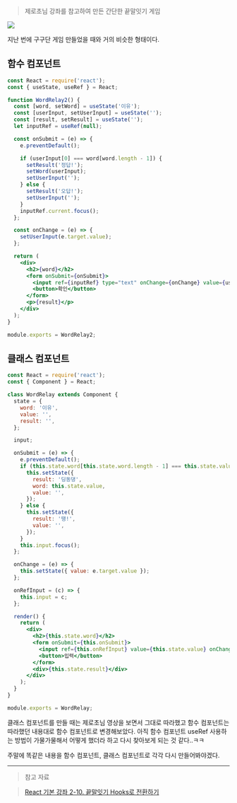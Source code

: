 > 제로초님 강좌를 참고하여 만든 간단한 끝말잇기 게임

![](https://velog.velcdn.com/images/reasonz/post/3d91f214-2064-4ba3-924a-6e7dad508b29/image.gif)

지난 번에 구구단 게임 만들었을 때와 거의 비슷한 형태이다.

## 함수 컴포넌트

```jsx
const React = require('react');
const { useState, useRef } = React;

function WordRelay2() {
  const [word, setWord] = useState('이유');
  const [userInput, setUserInput] = useState('');
  const [result, setResult] = useState('');
  let inputRef = useRef(null);

  const onSubmit = (e) => {
    e.preventDefault();

    if (userInput[0] === word[word.length - 1]) {
      setResult('정답!');
      setWord(userInput);
      setUserInput('');
    } else {
      setResult('오답!');
      setUserInput('');
    }
    inputRef.current.focus();
  };

  const onChange = (e) => {
    setUserInput(e.target.value);
  };

  return (
    <div>
      <h2>{word}</h2>
      <form onSubmit={onSubmit}>
        <input ref={inputRef} type="text" onChange={onChange} value={userInput} />
        <button>확인</button>
      </form>
      <p>{result}</p>
    </div>
  );
}

module.exports = WordRelay2;
```

## 클래스 컴포넌트

```jsx
const React = require('react');
const { Component } = React;

class WordRelay extends Component {
  state = {
    word: '이유',
    value: '',
    result: '',
  };

  input;

  onSubmit = (e) => {
    e.preventDefault();
    if (this.state.word[this.state.word.length - 1] === this.state.value[0]) {
      this.setState({
        result: '딩동댕',
        word: this.state.value,
        value: '',
      });
    } else {
      this.setState({
        result: '땡!',
        value: '',
      });
    }
    this.input.focus();
  };

  onChange = (e) => {
    this.setState({ value: e.target.value });
  };

  onRefInput = (c) => {
    this.input = c;
  };

  render() {
    return (
      <div>
        <h2>{this.state.word}</h2>
        <form onSubmit={this.onSubmit}>
          <input ref={this.onRefInput} value={this.state.value} onChange={this.onChange} />
          <button>입력</button>
        </form>
        <div>{this.state.result}</div>
      </div>
    );
  }
}

module.exports = WordRelay;
```

클래스 컴포넌트를 만들 때는 제로초님 영상을 보면서 그대로 따라했고 함수 컴포넌트는 따라했던 내용대로 함수 컴포넌트로 변경해보았다.
아직 함수 컴포넌트 useRef 사용하는 방법이 가물가물해서 어떻게 했더라 하고 다시 찾아보게 되는 것 같다..ㅋㅋ

주말에 똑같은 내용을 함수 컴포넌트, 클래스 컴포넌트로 각각 다시 만들어봐야겠다.

---

> 참고 자료

> [React 기본 강좌 2-10. 끝말잇기 Hooks로 전환하기](https://www.youtube.com/watch?v=Zb70S1I6u6U&list=PLcqDmjxt30RtqbStQqk-eYMK8N-1SYIFn&index=21&ab_channel=ZeroChoTV)
